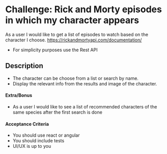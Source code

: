 # Challenge: Rick and Morty episodes in which my character appears
As a user I would like to get a list of episodes to watch based on the character I choose.
https://rickandmortyapi.com/documentation/
- For simplicity purposes use the Rest API

## Description
- The character can be choose from a list or search by name.
- Display the relevant info from the results and image of the character.

#### Extra/Bonus
- As a user I would like to see a list of recommended characters of the same species after the first search is done

#### Acceptance Criteria
- You should use react or angular
- You should include tests
- UI/UX is up to you
